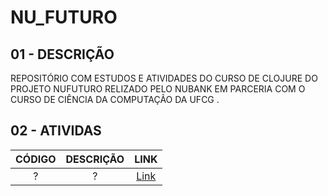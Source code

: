 # NU_FUTURO

## 01 - DESCRIÇÃO

REPOSITÓRIO COM ESTUDOS E ATIVIDADES DO CURSO DE CLOJURE DO PROJETO NUFUTURO RELIZADO PELO NUBANK EM PARCERIA COM O CURSO DE CIÊNCIA DA COMPUTAÇÃO DA UFCG .

## 02 - ATIVIDAS
CÓDIGO | DESCRIÇÃO | LINK
:--: | :--: | :--:
? | ? | [Link]()
